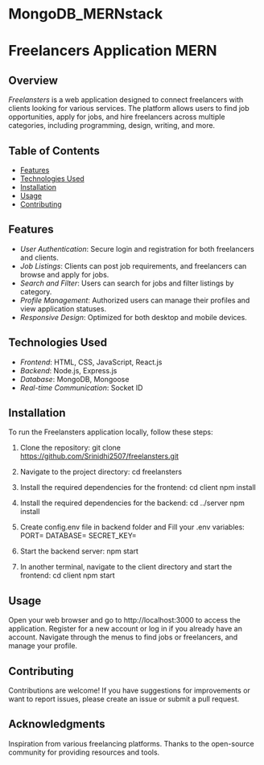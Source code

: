 # MongoDB_MERNstack
# Freelancers Application MERN

## Overview
*Freelansters* is a web application designed to connect freelancers with clients looking for various services. The platform allows users to find job opportunities, apply for jobs, and hire freelancers across multiple categories, including programming, design, writing, and more.

## Table of Contents
- [Features](#features)
- [Technologies Used](#technologies-used)
- [Installation](#installation)
- [Usage](#usage)
- [Contributing](#contributing)


## Features
- *User Authentication*: Secure login and registration for both freelancers and clients.
- *Job Listings*: Clients can post job requirements, and freelancers can browse and apply for jobs.
- *Search and Filter*: Users can search for jobs and filter listings by category.
- *Profile Management*: Authorized users can manage their profiles and view application statuses.
- *Responsive Design*: Optimized for both desktop and mobile devices.

## Technologies Used
- *Frontend*: HTML, CSS, JavaScript, React.js
- *Backend*: Node.js, Express.js
- *Database*: MongoDB, Mongoose
- *Real-time Communication*: Socket ID

## Installation
To run the Freelansters application locally, follow these steps:

1. Clone the repository:
   git clone https://github.com/Srinidhi2507/freelansters.git
   
2. Navigate to the project directory:
   cd freelansters

3. Install the required dependencies for the frontend:
   cd client
   npm install

4. Install the required dependencies for the backend:
   cd ../server
   npm install

5. Create config.env file in backend folder and Fill your .env variables:
    PORT=
    DATABASE=
    SECRET_KEY=
6. Start the backend server:
    npm start

7. In another terminal, navigate to the client directory and start the frontend:
   cd client
   npm start

## Usage
Open your web browser and go to http://localhost:3000 to access the application.
Register for a new account or log in if you already have an account.
Navigate through the menus to find jobs or freelancers, and manage your profile.

## Contributing
Contributions are welcome! If you have suggestions for improvements or want to report issues, please create an issue or submit a pull request.

## Acknowledgments
Inspiration from various freelancing platforms.
Thanks to the open-source community for providing resources and tools.
